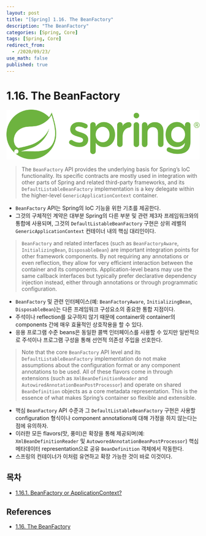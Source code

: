 ```yaml
---
layout: post
title: "[Spring] 1.16. The BeanFactory"
description: "The BeanFactory"
categories: [Spring, Core]
tags: [Spring, Core]
redirect_from:
  - /2020/09/23/
use_math: false
published: true
---
```


# 1.16. The BeanFactory

<img src="/assets/images/posts/logos/spring-logo.svg">

> The `BeanFactory` API provides the underlying basis for Spring’s IoC functionality. Its specific contracts are mostly used in integration with other parts of Spring and related third-party frameworks, and its `DefaultListableBeanFactory` implementation is a key delegate within the higher-level `GenericApplicationContext` container.

- `BeanFactory` API는 Spring의 IoC 기능을 위한 기초를 제공한다.
- 그것의 구체적인 계약은 대부분 Spring의 다른 부분 및 관련 제3자 프레임워크와의 통합에 사용되며, 그것의 `DefaultListableBeanFactory` 구현은 상위 레벨의 `GenericApplicationContext` 컨테이너 내의 핵심 대리인이다.

> `BeanFactory` and related interfaces (such as `BeanFactoryAware`, `InitializingBean`, `DisposableBean`) are important integration points for other framework components. By not requiring any annotations or even reflection, they allow for very efficient interaction between the container and its components. Application-level beans may use the same callback interfaces but typically prefer declarative dependency injection instead, either through annotations or through programmatic configuration.

- `BeanFactory` 및 관련 인터페이스(예: `BeanFactoryAware`, `InitializingBean`, `DisposableBean`)는 다른 프레임워크 구성요소의 중요한 통합 지점이다.
- 주석이나 reflection를 요구하지 않기 때문에 container와 container의 components 간에 매우 효율적인 상호작용을 할 수 있다.
- 응용 프로그램 수준 beans은 동일한 콜백 인터페이스를 사용할 수 있지만 일반적으로 주석이나 프로그램 구성을 통해 선언적 의존성 주입을 선호한다.

> Note that the core `BeanFactory` API level and its `DefaultListableBeanFactory` implementation do not make assumptions about the configuration format or any component annotations to be used. All of these flavors come in through extensions (such as `XmlBeanDefinitionReader` and `AutowiredAnnotationBeanPostProcessor`) and operate on shared `BeanDefinition` objects as a core metadata representation. This is the essence of what makes Spring’s container so flexible and extensible.

- 핵심 `BeanFactory` API 수준과 그 `DefaultListableBeanFactory` 구현은 사용할 configuration 형식이나 component annotations에 대해 가정을 하지 않는다는 점에 유의하자.
- 이러한 모든 flavors(맛, 풍미)은 확장을 통해 제공되며(예: `XmlBeanDefinitionReader` 및 `AutoworedAnnotationBeanPostProcessor`) 핵심 메타데이터 representation으로 공유 `BeanDefinition` 객체에서 작동한다.
- 스프링의 컨테이너가 이처럼 유연하고 확장 가능한 것이 바로 이것이다.

## 목차

- [1.16.1. BeanFactory or ApplicationContext?](https://bossm0n5t3r.github.io/blog/60/)

## References

- [1.16. The BeanFactory](https://docs.spring.io/spring-framework/docs/current/spring-framework-reference/core.html#beans-beanfactory)
